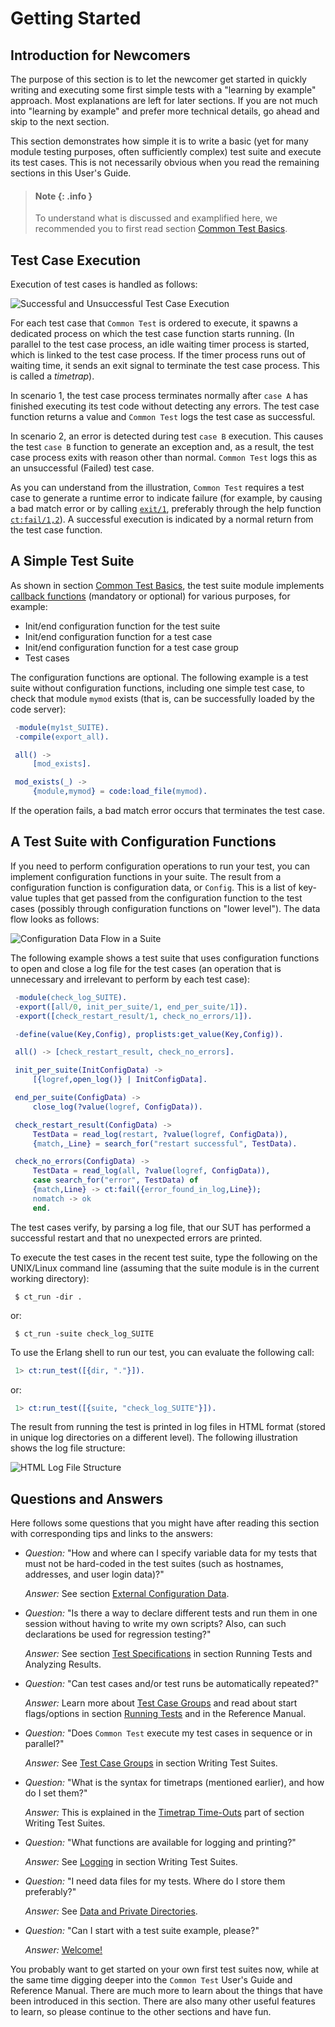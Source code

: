 <!--
%CopyrightBegin%

Copyright Ericsson AB 2023-2024. All Rights Reserved.

Licensed under the Apache License, Version 2.0 (the "License");
you may not use this file except in compliance with the License.
You may obtain a copy of the License at

    http://www.apache.org/licenses/LICENSE-2.0

Unless required by applicable law or agreed to in writing, software
distributed under the License is distributed on an "AS IS" BASIS,
WITHOUT WARRANTIES OR CONDITIONS OF ANY KIND, either express or implied.
See the License for the specific language governing permissions and
limitations under the License.

%CopyrightEnd%
-->
# Getting Started

## Introduction for Newcomers

The purpose of this section is to let the newcomer get started in quickly
writing and executing some first simple tests with a "learning by example"
approach. Most explanations are left for later sections. If you are not much
into "learning by example" and prefer more technical details, go ahead and skip
to the next section.

This section demonstrates how simple it is to write a basic (yet for many module
testing purposes, often sufficiently complex) test suite and execute its test
cases. This is not necessarily obvious when you read the remaining sections in
this User's Guide.

> #### Note {: .info }
>
> To understand what is discussed and examplified here, we recommended you to
> first read section [Common Test Basics](basics_chapter.md#basics).

## Test Case Execution

Execution of test cases is handled as follows:

![Successful and Unsuccessful Test Case Execution](assets/tc_execution.gif "Successful and Unsuccessful Test Case Execution")

For each test case that `Common Test` is ordered to execute, it spawns a
dedicated process on which the test case function starts running. (In parallel
to the test case process, an idle waiting timer process is started, which is
linked to the test case process. If the timer process runs out of waiting time,
it sends an exit signal to terminate the test case process. This is called a
_timetrap_).

In scenario 1, the test case process terminates normally after `case A` has
finished executing its test code without detecting any errors. The test case
function returns a value and `Common Test` logs the test case as successful.

In scenario 2, an error is detected during test `case B` execution. This causes
the test `case B` function to generate an exception and, as a result, the test
case process exits with reason other than normal. `Common Test` logs this as an
unsuccessful (Failed) test case.

As you can understand from the illustration, `Common Test` requires a test case
to generate a runtime error to indicate failure (for example, by causing a bad
match error or by calling [`exit/1`](`exit/1`), preferably through the help
function [`ct:fail/1,2`](`ct:fail/1`)). A successful execution is indicated by a
normal return from the test case function.

## A Simple Test Suite

As shown in section [Common Test Basics](basics_chapter.md#External_Interfaces),
the test suite module implements [callback functions](`m:ct_suite`) (mandatory
or optional) for various purposes, for example:

- Init/end configuration function for the test suite
- Init/end configuration function for a test case
- Init/end configuration function for a test case group
- Test cases

The configuration functions are optional. The following example is a test suite
without configuration functions, including one simple test case, to check that
module `mymod` exists (that is, can be successfully loaded by the code server):

```erlang
 -module(my1st_SUITE).
 -compile(export_all).

 all() ->
     [mod_exists].

 mod_exists(_) ->
     {module,mymod} = code:load_file(mymod).
```

If the operation fails, a bad match error occurs that terminates the test case.

## A Test Suite with Configuration Functions

If you need to perform configuration operations to run your test, you can
implement configuration functions in your suite. The result from a configuration
function is configuration data, or `Config`. This is a list of key-value tuples
that get passed from the configuration function to the test cases (possibly
through configuration functions on "lower level"). The data flow looks as
follows:

![Configuration Data Flow in a Suite](assets/config.gif "Configuration Data Flow in a Suite")

The following example shows a test suite that uses configuration functions to
open and close a log file for the test cases (an operation that is unnecessary
and irrelevant to perform by each test case):

```erlang
 -module(check_log_SUITE).
 -export([all/0, init_per_suite/1, end_per_suite/1]).
 -export([check_restart_result/1, check_no_errors/1]).

 -define(value(Key,Config), proplists:get_value(Key,Config)).

 all() -> [check_restart_result, check_no_errors].

 init_per_suite(InitConfigData) ->
     [{logref,open_log()} | InitConfigData].

 end_per_suite(ConfigData) ->
     close_log(?value(logref, ConfigData)).

 check_restart_result(ConfigData) ->
     TestData = read_log(restart, ?value(logref, ConfigData)),
     {match,_Line} = search_for("restart successful", TestData).

 check_no_errors(ConfigData) ->
     TestData = read_log(all, ?value(logref, ConfigData)),
     case search_for("error", TestData) of
	 {match,Line} -> ct:fail({error_found_in_log,Line});
	 nomatch -> ok
     end.
```

The test cases verify, by parsing a log file, that our SUT has performed a
successful restart and that no unexpected errors are printed.

To execute the test cases in the recent test suite, type the following on the
UNIX/Linux command line (assuming that the suite module is in the current
working directory):

```text
 $ ct_run -dir .
```

or:

```text
 $ ct_run -suite check_log_SUITE
```

To use the Erlang shell to run our test, you can evaluate the following call:

```erlang
 1> ct:run_test([{dir, "."}]).
```

or:

```erlang
 1> ct:run_test([{suite, "check_log_SUITE"}]).
```

The result from running the test is printed in log files in HTML format (stored
in unique log directories on a different level). The following illustration
shows the log file structure:

![HTML Log File Structure](assets/html_logs.gif "HTML Log File Structure")

## Questions and Answers

Here follows some questions that you might have after reading this section with
corresponding tips and links to the answers:

- _Question:_ "How and where can I specify variable data for my tests that must
  not be hard-coded in the test suites (such as hostnames, addresses, and user
  login data)?"

  _Answer:_ See section
  [External Configuration Data](config_file_chapter.md#top).

- _Question:_ "Is there a way to declare different tests and run them in one
  session without having to write my own scripts? Also, can such declarations be
  used for regression testing?"

  _Answer:_ See section
  [Test Specifications](run_test_chapter.md#test_specifications) in section
  Running Tests and Analyzing Results.

- _Question:_ "Can test cases and/or test runs be automatically repeated?"

  _Answer:_ Learn more about
  [Test Case Groups](write_test_chapter.md#test_case_groups) and read about
  start flags/options in section [Running Tests](run_test_chapter.md#ct_run) and
  in the Reference Manual.

- _Question:_ "Does `Common Test` execute my test cases in sequence or in
  parallel?"

  _Answer:_ See [Test Case Groups](write_test_chapter.md#test_case_groups) in
  section Writing Test Suites.

- _Question:_ "What is the syntax for timetraps (mentioned earlier), and how do
  I set them?"

  _Answer:_ This is explained in the
  [Timetrap Time-Outs](write_test_chapter.md#timetraps) part of section Writing
  Test Suites.

- _Question:_ "What functions are available for logging and printing?"

  _Answer:_ See [Logging](write_test_chapter.md#logging) in section Writing Test
  Suites.

- _Question:_ "I need data files for my tests. Where do I store them
  preferably?"

  _Answer:_ See
  [Data and Private Directories](write_test_chapter.md#data_priv_dir).

- _Question:_ "Can I start with a test suite example, please?"

  _Answer:_ [Welcome\!](example_chapter.md#top)

You probably want to get started on your own first test suites now, while at the
same time digging deeper into the `Common Test` User's Guide and Reference
Manual. There are much more to learn about the things that have been introduced
in this section. There are also many other useful features to learn, so please
continue to the other sections and have fun.
